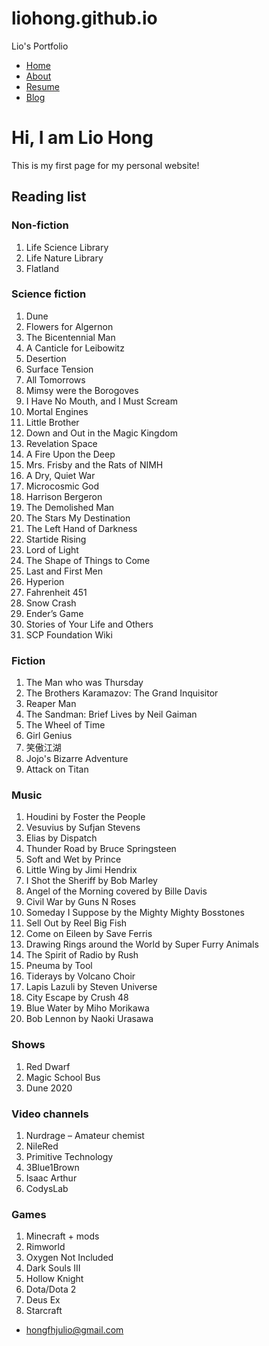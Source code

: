 # liohong.github.io
Lio's Portfolio 

*   [Home](/)
*   [About](/about)
*   [Resume](/resume)
*   [Blog](/blog)

# Hi, I am Lio Hong

This is my first page for my personal website!

## Reading list

### Non-fiction

1.  Life Science Library
2.  Life Nature Library
3.  Flatland

### Science fiction

1.  Dune
2.  Flowers for Algernon
3.  The Bicentennial Man
4.  A Canticle for Leibowitz
5.  Desertion
6.  Surface Tension
7.  All Tomorrows
8.  Mimsy were the Borogoves
9.  I Have No Mouth, and I Must Scream
10.  Mortal Engines
11.  Little Brother
12.  Down and Out in the Magic Kingdom
13.  Revelation Space
14.  A Fire Upon the Deep
15.  Mrs. Frisby and the Rats of NIMH
16.  A Dry, Quiet War
17.  Microcosmic God
18.  Harrison Bergeron
19.  The Demolished Man
20.  The Stars My Destination
21.  The Left Hand of Darkness
22.  Startide Rising
23.  Lord of Light
24.  The Shape of Things to Come
25.  Last and First Men
26.  Hyperion
27.  Fahrenheit 451
28.  Snow Crash
29.  Ender’s Game
30.  Stories of Your Life and Others
31.  SCP Foundation Wiki

### Fiction

1.  The Man who was Thursday
2.  The Brothers Karamazov: The Grand Inquisitor
3.  Reaper Man
4.  The Sandman: Brief Lives by Neil Gaiman
5.  The Wheel of Time
6.  Girl Genius
7.  笑傲江湖
8.  Jojo's Bizarre Adventure
9.  Attack on Titan

### Music

1.  Houdini by Foster the People
2.  Vesuvius by Sufjan Stevens
3.  Elias by Dispatch
4.  Thunder Road by Bruce Springsteen
5.  Soft and Wet by Prince
6.  Little Wing by Jimi Hendrix
7.  I Shot the Sheriff by Bob Marley
8.  Angel of the Morning covered by Bille Davis
9.  Civil War by Guns N Roses
10.  Someday I Suppose by the Mighty Mighty Bosstones
11.  Sell Out by Reel Big Fish
12.  Come on Eileen by Save Ferris
13.  Drawing Rings around the World by Super Furry Animals
14.  The Spirit of Radio by Rush
15.  Pneuma by Tool
16.  Tiderays by Volcano Choir
17.  Lapis Lazuli by Steven Universe
18.  City Escape by Crush 48
19.  Blue Water by Miho Morikawa
20.  Bob Lennon by Naoki Urasawa

### Shows

1.  Red Dwarf
2.  Magic School Bus
3.  Dune 2020

### Video channels

1.  Nurdrage – Amateur chemist
2.  NileRed
3.  Primitive Technology
4.  3Blue1Brown
5.  Isaac Arthur
6.  CodysLab

### Games

1.  Minecraft + mods
2.  Rimworld
3.  Oxygen Not Included
4.  Dark Souls III
5.  Hollow Knight
6.  Dota/Dota 2
7.  Deus Ex
8.  Starcraft

*   [hongfhjulio@gmail.com](mailto:hongfhjulio@gmail.com)
